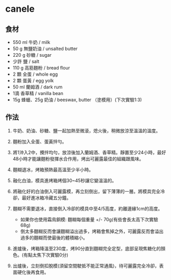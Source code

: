 # canele

## 食材

* 550 ml 牛奶 / milk
* 50 g 無鹽奶油 / unsalted butter
* 220 g 砂糖 / sugar
* 少許 鹽 / salt
* 110 g 高筋麵粉 / bread flour
* 2 顆 全蛋 / whole egg
* 2 顆 蛋黃 / egg yolk
* 50 ml 蘭姆酒 / dark rum
* 1滴 香草精 / vanilla bean
* 15g 蜂蠟、25g 奶油 / beeswax, butter （塗模用）(下次實驗1:3)

## 作法

1. 牛奶、奶油、砂糖、鹽一起加熱至微滾，熄火後，稍微放涼至溫溫的溫度。

2. 麵粉加入全蛋、蛋黃拌勻。

3. 將1沖入2中，攪拌均勻，放涼後加入蘭姆酒、香草精。靜置至少24小時，最好48小時才能讓麵粉發揮水合作用，烤出可麗露最佳的組織跟風味。

4. 麵糊退冰，烤箱預熱最高溫至少半小時。

5. 融化白油，模具進烤箱烤個30~45秒讓它變溫溫的。

6. 將融化好的白油倒入可麗露模，再立刻倒出，留下薄薄的一層。將模具完全冷卻，最好進冰箱冷藏五分鐘。

7. 麵糊不需要退冰，直接倒入冷卻的模具中至4/5高度，約離邊緣1cm的高度。
    * 如果你也使用霜鳥銅模: 麵糊每個重量 +/- 70g(有些會長太高下次實驗68g) 
    * 倒太多麵糊反而會讓麵糊溢出過多，烤箱會焦掉之外，可麗露反而會溢出過多的麵糊而使最後的體積縮小。

8. 進爐後，烤箱降溫至230度，烤90分直到麵糊完全定型，底部呈現焦糖化的顏色。(有點太焦下次實驗0分) 

9. 出爐後，立刻倒扣脫模(須留空間駛抵不能正常通風)，待可麗露完全冷卻，表面硬化後再食用。

